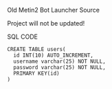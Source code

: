 Old Metin2 Bot Launcher Source

Project will not be updated!


SQL CODE
````
CREATE TABLE users(
  id INT(10) AUTO_INCREMENT,
  username varchar(25) NOT NULL,
  password varchar(25) NOT NULL,
  PRIMARY KEY(id)
)
````
